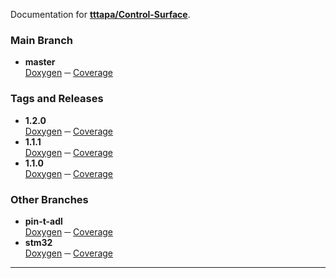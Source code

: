 Documentation for [**tttapa/Control-Surface**](https://github.com/tttapa/Control-Surface).

### Main Branch

- **master**  
  [Doxygen](Doxygen/index.html) ─ [Coverage](Coverage/index.html)

### Tags and Releases

- **1.2.0**  
  [Doxygen](1.2.0/Doxygen/index.html) ─ [Coverage](1.2.0/Coverage/index.html)
- **1.1.1**  
  [Doxygen](1.1.1/Doxygen/index.html) ─ [Coverage](1.1.1/Coverage/index.html)
- **1.1.0**  
  [Doxygen](1.1.0/Doxygen/index.html) ─ [Coverage](1.1.0/Coverage/index.html)

### Other Branches

- **pin-t-adl**  
  [Doxygen](pin-t-adl/Doxygen/index.html) ─ [Coverage](pin-t-adl/Coverage/index.html)
- **stm32**  
  [Doxygen](stm32/Doxygen/index.html) ─ [Coverage](stm32/Coverage/index.html)

***

